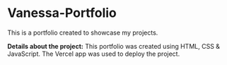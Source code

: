 # Vanessa-Portfolio
This is a portfolio created to showcase my projects.

**Details about the project:**
This portfolio was created using HTML, CSS & JavaScript.
The Vercel app was used to deploy the project.
